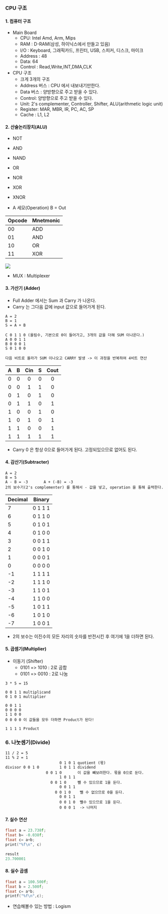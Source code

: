 ### CPU 구조



#### 1. 컴퓨터 구조

+ Main Board 
  + CPU: Intel Amd, Arm, Mips
  + RAM : D-RAM(삼성, 하이닉스에서 만들고 있음)
  + I/O : Keyboard, 그래픽카드, 프린터, USB, 스피커, 디스크, 마이크
  + Address : 48
  + Data: 64
  + Control : Read,Write,INT,DMA,CLK
+ CPU 구조
  + 크게 3개의 구조
  + Address 버스 : CPU 에서 내보내기만한다.
  + Data 버스 : 양방향으로 주고 받을 수 있다.
  + Control: 양방향으로 주고 받을 수 있다.
  + Unit: 2's complementer, Controller, Shifter, ALU(arithmetic logic unit)
  + Register: MAR, MBR, IR, PC, AC, SP
  + Cache : L1, L2



#### 2. 산술논리장치(ALU)

+ NOT
+ AND
+ NAND
+ OR
+ NOR
+ XOR
+ XNOR



+ A 세모(Operation) B = Out

| Opcode | Mnetmonic |
| ------ | --------- |
| 00     | ADD       |
| 01     | AND       |
| 10     | OR        |
| 11     | XOR       |

![](https://i.ibb.co/5TnYSmX/ALU.jpg)

+ MUX : Multiplexer





#### 3. 가산기 (Adder)

+ Full Adder 에서는 Sum 과 Carry 가 나온다.
+ Carry 는 그다음 값에 input 값으로 들어가게 된다.

``` 
A = 2
B = 1
S = A + B

C 0 1 1 0 (올림수, 기본으로 0이 들어가고, 3개의 값을 더해 SUM 이나온다.)
A 0 0 1 1
B 0 0 0 1
S 0 1 0 0 

다음 비트로 올라가 SUM 이나오고 CARRY 발생 -> 이 과정을 반복하여 4비트 연산
```

|  A   |  B   | Cin  |  S   | Cout |
| :--: | :--: | :--: | :--: | :--: |
|  0   |  0   |  0   |  0   |  0   |
|  0   |  0   |  1   |  1   |  0   |
|  0   |  1   |  0   |  1   |  0   |
|  0   |  1   |  1   |  0   |  1   |
|  1   |  0   |  0   |  1   |  0   |
|  1   |  0   |  1   |  0   |  1   |
|  1   |  1   |  0   |  0   |  1   |
|  1   |  1   |  1   |  1   |  1   |

+ Carry 0 은 항상 0으로 들어가게 된다. 고정되있으므로 없어도 된다.



#### 4. 감산기(Subtracter)

```
A = 2
B = 5
A - B = -3       A + (-B) = -3
2의 보수기(2's complementer) 를 통해서 - 값을 넣고, operation 을 통해 출력한다.
```

| Decimal | Binary  |
| ------- | ------- |
| 7       | 0 1 1 1 |
| 6       | 0 1 1 0 |
| 5       | 0 1 0 1 |
| 4       | 0 1 0 0 |
| 3       | 0 0 1 1 |
| 2       | 0 0 1 0 |
| 1       | 0 0 0 1 |
| 0       | 0 0 0 0 |
| -1      | 1 1 1 1 |
| -2      | 1 1 1 0 |
| -3      | 1 1 0 1 |
| -4      | 1 1 0 0 |
| -5      | 1 0 1 1 |
| -6      | 1 0 1 0 |
| -7      | 1 0 0 1 |

+ 2의 보수는 이진수의 모든 자리의 숫자를 반전시킨 후 여기에 1을 더하면 된다.



#### 5. 곱셈기(Multiplier)

+ 이동기 (Shifter)
  + 0101 => 1010 : 2로 곱합
  + 0101 => 0010 : 2로 나눔

```
3 * 5 = 15

0 0 1 1 multiplicand
0 1 0 1 multiplier

0 0 1 1
0 0 0 0
1 1 0 0
0 0 0 0 이 값들을 모두 더하면 Product가 된다!

1 1 1 1 Product
```



### 6. 나눗셈기(Divide)

``` 
11 / 2 = 5
11 % 2 = 1
						0 1 0 1 quotient (몫)
divisor 0 0 1 0	 		1 0 1 1 dividend
				  0 0 1 0       이 값을 뺴보려한다. 몫을 0으로 둔다.
				        1 0 1 1
				    0 0 1 0     뺼 수 있으므로 1을 둔다.
				        0 0 1 1 
				      0 0 1 0    뺄 수 없으므로 0을 둔다.
				        0 0 1 1
				        0 0 1 0  뺄수 있으므로 1을 둔다.
				        0 0 0 1  -> 나머지
```



#### 7. 실수 연산

```c++
float a = 23.738f;
float b= -0.038f;
float c= a+b;
print("%f\n", c)
  
result
23.700001
```



#### 8. 실수 곱셈

```c
float a = 100.500f;
float b = 2.500f;
float c= a*b;
printf("%f\n",c);

```



+ 연습해볼수 있는 방법 : Logism